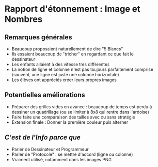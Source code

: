 # Rapport d'étonnement : Image et Nombres

## Remarques générales
- Beaucoup proposaient naturellement de dire "5 Blancs"
- Ils essaient beaucoup de "tricher" en regardant ce que fait le dessinateur
- Les enfants allaient à des vitesse très différentes
- La notion de ligne et colonne n'est pas toujours parfaitement comprise (souvent, une ligne est juste une colonne horizontale)
- Les élèves ont appréciés créer leurs propres images


## Potentielles améliorations
- Préparer des grilles vides en avance : beaucoup de temps est perdu à dessiner un quadrillage (ou se limiter à 8x8 qui rentre dans l'ardoise)
- Faire faire une comparaison des tailles avec ou sans stratégie
- Extension finale : Donner la première couleur puis alterner


## *C'est de l'Info parce que*
- Parler de Dessinateur et Programmeur
- Parler de "Protocole" : se mettre d'accord (ligne ou colonne)
- Vraiment utilisé, notamment dans les images PNG